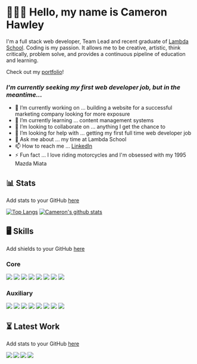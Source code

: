 # 👨🏻‍🦰 Hello, my name is Cameron Hawley
I'm a full stack web developer, Team Lead and recent graduate of [Lambda School](https://lambdaschool.com/). Coding is my passion. It allows me to be creative, artistic, think critically, problem solve, and provides a continuous pipeline of education and learning.

Check out my [portfolio](https://camhawley.com)!

### _I'm currently seeking my first web developer job, but in the meantime..._

- 🔭 I’m currently working on ... building a website for a successful marketing company looking for more exposure
- 🌱 I’m currently learning ... content management systems 
- 🤝 I’m looking to collaborate on ... anything I get the chance to
- 🤔 I’m looking for help with ... getting my first full time web developer job
- 💬 Ask me about ... my time at Lambda School
- 📫 How to reach me ... [LinkedIn](https://www.linkedin.com/in/cameron-hawley/)
- ⚡ Fun fact ... I love riding motorcycles and I'm obsessed with my 1995 Mazda Miata

## 📊 Stats
Add stats to your GitHub [here](https://github.com/anuraghazra/github-readme-stats)

[![Top Langs](https://github-readme-stats.vercel.app/api/top-langs/?username=CAM603&theme=radical&hide=tsql,html)](https://github.com/CAM603/github-readme-stats)
[![Cameron's github stats](https://github-readme-stats.vercel.app/api?username=CAM603&show_icons=true&theme=radical)](https://github.com/CAM603/github-readme-stats)

## 🖥 Skills
Add shields to your GitHub [here](https://shields.io/)

### Core
![](https://img.shields.io/badge/OS-macOS-informational?style=flat&logo=apple&logoColor=white&color=FE438D)
![](https://img.shields.io/badge/language-Python-informational?style=flat&logo=python&logoColor=white&color=FE438D)
![](https://img.shields.io/badge/language-JavaScript-informational?style=flat&logo=javascript&logoColor=white&color=FE438D)
![](https://img.shields.io/badge/language-HTML-informational?style=flat&logo=html5&logoColor=white&color=FE438D)
![](https://img.shields.io/badge/language-CSS-informational?style=flat&logo=css3&logoColor=white&color=FE438D)
![](https://img.shields.io/badge/language-React-informational?style=flat&logo=react&logoColor=white&color=FE438D)
![](https://img.shields.io/badge/language-ReactNative-informational?style=flat&logo=react&logoColor=white&color=FE438D)
![](https://img.shields.io/badge/language-Node-informational?style=flat&logo=node.js&logoColor=white&color=FE438D)

### Auxiliary 
![](https://img.shields.io/badge/language-SASS-informational?style=flat&logo=sass&logoColor=white&color=FE438D)
![](https://img.shields.io/badge/language-Next-informational?style=flat&logo=next.js&logoColor=white&color=FE438D)
![](https://img.shields.io/badge/language-Jest-informational?style=flat&logo=jest&logoColor=white&color=FE438D)
![](https://img.shields.io/badge/language-SQLite-informational?style=flat&logo=sqlite&logoColor=white&color=FE438D)
![](https://img.shields.io/badge/language-Git-informational?style=flat&logo=git&logoColor=white&color=FE438D)
![](https://img.shields.io/badge/language-Redux-informational?style=flat&logo=redux&logoColor=white&color=FE438D)
![](https://img.shields.io/badge/language-Knex-informational?style=flat&logo=Knex.js&logoColor=white&color=FE438D)
![](https://img.shields.io/badge/tool-PostgreSQL-informational?style=flat&logo=postgresql&logoColor=white&color=FE438D)

## ⏳ Latest Work
Add stats to your GitHub [here](https://github.com/anuraghazra/github-readme-stats)

<a href="https://github.com/CAM603/game-of-life">
  <img align="left" src="https://github-readme-stats.vercel.app/api/pin/?username=CAM603&repo=game-of-life&theme=radical" />
</a>
<a href="https://github.com/CAM603/cameron-hawley">
  <img align="left" src="https://github-readme-stats.vercel.app/api/pin/?username=CAM603&repo=cameron-hawley&theme=radical" />
</a>
<a href="https://github.com/CAM603/goals-app">
  <img align="left" src="https://github-readme-stats.vercel.app/api/pin/?username=CAM603&repo=goals-app&theme=radical" />
</a>
<a href="https://github.com/CAM603/Calculator">
  <img align="left" src="https://github-readme-stats.vercel.app/api/pin/?username=CAM603&repo=Calculator&theme=radical" />
</a>
